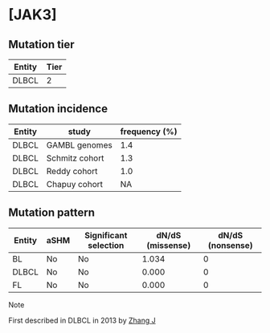 # [JAK3]

## Mutation tier

|Entity|Tier|
|------|----|
|DLBCL |2   |

## Mutation incidence

|Entity|study         |frequency (%)|
|------|--------------|-------------|
|DLBCL |GAMBL genomes |1.4          |
|DLBCL |Schmitz cohort|1.3          |
|DLBCL |Reddy cohort  |1.0          |
|DLBCL |Chapuy cohort | NA          |

## Mutation pattern

|Entity|aSHM|Significant selection|dN/dS (missense)|dN/dS (nonsense)|
|------|----|---------------------|----------------|----------------|
|BL    |No  |No                   |1.034           |0               |
|DLBCL |No  |No                   |0.000           |0               |
|FL    |No  |No                   |0.000           |0               |


> [!NOTE]
> First described in DLBCL in 2013 by [Zhang J](https://pubmed.ncbi.nlm.nih.gov/23292937)